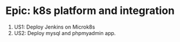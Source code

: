 # Epic: k8s platform and integration

1. US1: Deploy Jenkins on Microk8s
2. US2: Deploy mysql and phpmyadmin app.

